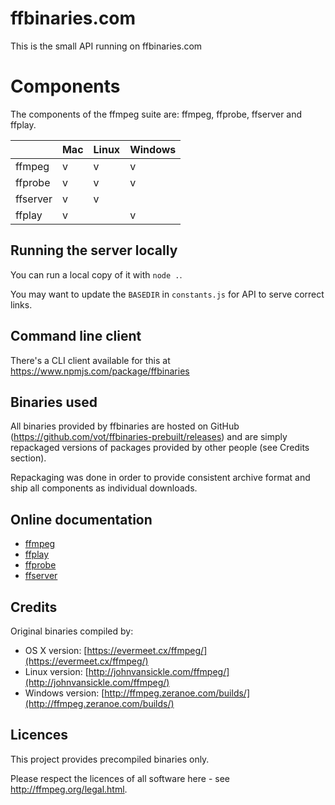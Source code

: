 # ffbinaries.com

This is the small API running on ffbinaries.com


# Components

The components of the ffmpeg suite are: ffmpeg, ffprobe, ffserver and ffplay.

|          | Mac | Linux | Windows |
|----------|-----|-------|---------|
| ffmpeg   | v   | v     | v       |
| ffprobe  | v   | v     | v       |
| ffserver | v   | v     |         |
| ffplay   | v   |       | v       |


## Running the server locally

You can run a local copy of it with `node .`.

You may want to update the `BASEDIR` in `constants.js` for API to serve correct links.


## Command line client

There's a CLI client available for this at https://www.npmjs.com/package/ffbinaries


## Binaries used

All binaries provided by ffbinaries are hosted on GitHub
(https://github.com/vot/ffbinaries-prebuilt/releases) and are simply repackaged
versions of packages provided by other people (see Credits section).

Repackaging was done in order to provide consistent archive format
and ship all components as individual downloads.

## Online documentation

* [ffmpeg](http://ffmpeg.org/ffmpeg.html)
* [ffplay](http://ffmpeg.org/ffplay.html)
* [ffprobe](http://ffmpeg.org/ffprobe.html)
* [ffserver](http://ffmpeg.org/ffserver.html)


## Credits

Original binaries compiled by:

* OS X version: [https://evermeet.cx/ffmpeg/](https://evermeet.cx/ffmpeg/)
* Linux version: [http://johnvansickle.com/ffmpeg/](http://johnvansickle.com/ffmpeg/)
* Windows version: [http://ffmpeg.zeranoe.com/builds/](http://ffmpeg.zeranoe.com/builds/)


## Licences

This project provides precompiled binaries only.

Please respect the licences of all software here - see http://ffmpeg.org/legal.html.
